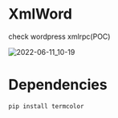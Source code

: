 # XmlWord
check wordpress xmlrpc(POC)


![2022-06-11_10-19](https://user-images.githubusercontent.com/73291263/173189730-a5a27f8d-ebd8-495b-b5f4-f49d30655d8c.png)

# Dependencies
    pip install termcolor
